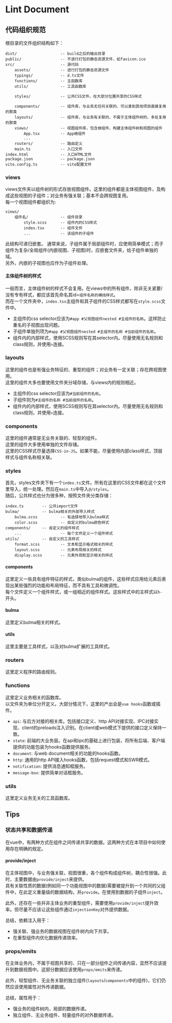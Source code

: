 # Lint Document
## 代码组织规范
根目录的文件组织结构如下：
```
dist/                   -- build之后的输出目录
public/                 -- 不进行打包的静态资源文件，如favicon.ico
src/                    -- 源代码
    assets/             -- 进行打包的静态资源文件
    typings/            -- d.ts文件
    functions/          -- 主函数库
    utils/              -- 工具函数库

    styles/             -- 公共CSS文件，在大部分位置共享的CSS样式

    components/         -- 组件库，与业务无任何关联的、可以拿到其他项目直接复用的那类
    layouts/            -- 组件库，与业务有关联的、不属于主体组件树的、多处复用的那类
    views/              -- 视图组件库，包含根组件、构建主体组件树和视图的组件
        App.tsx         -- App根组件
        ...
    routers/            -- 路由定义
    main.ts             -- 入口文件
index.html              -- 入口HTML文件
package.json            -- package.json
vite.config.ts          -- vite配置文件
```
### views
views文件夹以组件树的形式存放视图组件。这里的组件都是主体视图组件，及构成这些视图的子组件；对业务有强关联；基本不会跨视图复用。  
每一个视图组件都组织为:
```
views/
    组件名/              -- 组件目录
        style.scss      -- 组件内的CSS样式
        index.tsx       -- 组件文件
        ...             -- 该组件的子组件
```
此结构可递归嵌套。
通常来说，子组件属于局部组件时，应使用简单模式；而子组件为复杂/全局组件(内嵌视图、子视图)时，应嵌套文件夹，给子组件单独的域。  
另外，内嵌的子视图也应作为子组件处理。
#### 主体组件树的样式
一般而言，主体组件树的样式不会复用。在views中的所有组件，除非无关紧要/没有专有样式，都应该首先命名其id=`组件名称的横线样式`。  
而在一个文件夹中，`index.tsx`主组件和其子组件的CSS样式都写在`style.scss`文件中。  
* 主组件的css selector应该为`#app #父视图组件nested #主组件的名称`。这样防止重名的子视图出现问题。  
* 子组件单独列项为`#app #父视图组件nested #主组件的名称 #当前组件的名称`。  
* 组件内的内部样式，使用SCSS规则写在其selector内。尽量使用无名规则和class规则，并使用`>`连接。

### layouts
这里的组件也是有强业务特征的、重型的组件；对业务有一定关联；存在跨视图使用。  
这里的组件大多也要使用文件夹分域存储，与views内的规则相近。  
* 主组件的css selector应该为`#当前组件的名称`。
* 子组件则为`#主组件的名称 #当前组件的名称`。
* 组件内的内部样式，使用SCSS规则写在其selector内。尽量使用无名规则和class规则，并使用`>`连接。

### components
这里的组件通常是无业务关联的、轻型的组件。  
这里的组件大多使用单独的文件存储。  
这里的CSS样式尽量选择`CSS-in-JS`。如果不能，尽量使用内部class样式，顶层样式与组件名称相关联。

### styles
首先，styles文件夹下有一个`index.ts`文件。所有在这里的CSS文件都在这个文件里导入，统一处理。然后在`main.ts`中导入`@/styles`。  
随后，公共样式也分为很多种，按照文件夹分类存储：
```
index.ts        -- 公共import文件
bulma/          -- bulma相关的外部导入样式
    bulma.scss          -- 有选择地导入bulma样式
    color.scss          -- 自定义的bulma颜色样式
components/     -- 自定义的组件样式
    ...                 -- 每个文件定义一个组件样式
utils/          -- 自定义的工具样式
    format.scss         -- 文本和显示格式相关的样式
    layout.scss         -- 元素布局相关的样式
    display.scss        -- 元素外观和显示相关的样式
```
#### components
这里定义一些具有组件特征的样式，类似bulma的组件，这些样式应用给元素后表现出某些强烈的功能和布局特征，而不具有工具和微调性。  
每个文件定义一个组件样式，或一组相近的组件样式。这些样式中的主样式以`h-`开头。
#### bulma
这里定义bulma相关的样式。
#### utils
这里主要是工具样式，以及对bulma扩展的工具样式。

### routers
这里定义程序的路由规则。

### functions
这里定义业务相关的函数库。  
以文件夹为单位分开定义。大部分情况下，这里的产出会是`vue hooks`函数或插件。
* `api`: 与后方对接的相关库。包括接口定义、http API对接实现、IPC对接实现、client的preloads注入识别。在client或web模式下提供的接口定义保持一致。
* `state`: 前端的大业务层。在api和ipc的基础上进行包装，将所有后端、客户端提供的功能包装为hooks函数提供服务。
* `document`: 与web document相关的功能的hooks函数。
* `http`: 通用的http API接入hooks函数，包括request模式和SWR模式。
* `notification`: 提供消息通知框服务。
* `message-box`: 提供简单对话框服务。

### utils
这里定义业务无关的工具函数库。

## Tips
### 状态共享和数据传递
在vue中，有两种方式在组件之间传递共享的数据。这两种方式在本项目中如何使用存在明确的规定。
#### provide/inject
在主体视图中，与业务强关联，视图很重，各个组件构成组件树，耦合性很强。此时，主要数据由`provide/inject`来提供。  
具有关联性质的数据(例如同一个功能视图中的数据)需要被提升到一个共同的父组件中，在此定义重量级的数据结构，并`provide`。在使用到数据的子组件`inject`。

此外，还存在一些并非主体业务的重型组件，需要使用`provide/inject`提升效率。但尽量不应该让这些组件通过`injectionKey`对外提供数据。

总结，依赖注入用于：
* 强关联、强业务的数据视图在组件树内向下共享。
* 在重型组件内优化数据传递效率。

### props/emits
在主体业务内，不属于视图共享的、只在一部分组件之间传递内容，显然不应该提升到数据视图中。这部分数据应该使用`props/emits`来传递。

此外，轻型组件、无业务关联的独立组件(`layouts`/`components`中的组件)，它们仍然应该使用属性对外传递数据。

总结，属性用于：
* 强业务的组件树内，局部的数据传递。
* 独立组件、无业务组件、轻量组件的对外数据传递。
